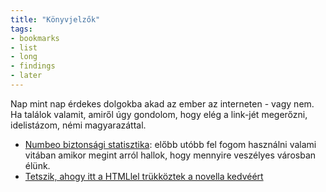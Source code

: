 ```yaml
---
title: "Könyvjelzők"
tags:
- bookmarks
- list
- long
- findings
- later
---
```


Nap mint nap érdekes dolgokba akad az ember az interneten - vagy nem. Ha találok valamit, amiről úgy gondolom, hogy elég a link-jét megerőzni, idelistázom, némi magyarazáttal.

- [Numbeo biztonsági statisztika](https://www.numbeo.com/crime/rankings.jsp?title=2023): előbb utóbb fel fogom használni valami vitában amikor megint arról hallok, hogy mennyire veszélyes városban élünk.
- [Tetszik, ahogy itt a HTMLlel trükköztek a novella kedvéért](https://www.uncannymagazine.com/article/collaboration/)